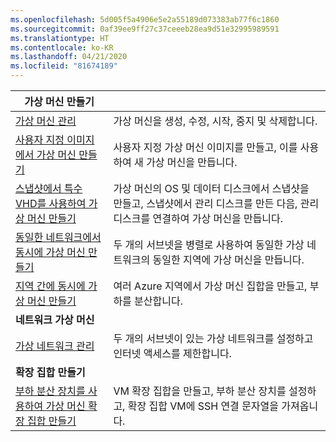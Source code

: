 ```yaml
---
ms.openlocfilehash: 5d005f5a4906e5e2a55189d073383ab77f6c1860
ms.sourcegitcommit: 0af39ee9ff27c37ceeeb28ea9d51e32995989591
ms.translationtype: HT
ms.contentlocale: ko-KR
ms.lasthandoff: 04/21/2020
ms.locfileid: "81674189"
---
```

| **가상 머신 만들기** || 
|---|---|
| [가상 머신 관리][1] | 가상 머신을 생성, 수정, 시작, 중지 및 삭제합니다. |
| [사용자 지정 이미지에서 가상 머신 만들기][2] | 사용자 지정 가상 머신 이미지를 만들고, 이를 사용하여 새 가상 머신을 만듭니다. | 
| [스냅샷에서 특수 VHD를 사용하여 가상 머신 만들기][3] | 가상 머신의 OS 및 데이터 디스크에서 스냅샷을 만들고, 스냅샷에서 관리 디스크를 만든 다음, 관리 디스크를 연결하여 가상 머신을 만듭니다. |  
| [동일한 네트워크에서 동시에 가상 머신 만들기][4] | 두 개의 서브넷을 병렬로 사용하여 동일한 가상 네트워크의 동일한 지역에 가상 머신을 만듭니다. |
| [지역 간에 동시에 가상 머신 만들기][5] | 여러 Azure 지역에서 가상 머신 집합을 만들고, 부하를 분산합니다. |
| **네트워크 가상 머신** || 
| [가상 네트워크 관리][6] | 두 개의 서브넷이 있는 가상 네트워크를 설정하고 인터넷 액세스를 제한합니다. |
| **확장 집합 만들기** ||
| [부하 분산 장치를 사용하여 가상 머신 확장 집합 만들기][7] | VM 확장 집합을 만들고, 부하 분산 장치를 설정하고, 확장 집합 VM에 SSH 연결 문자열을 가져옵니다. |

[1]: ../java-sdk-manage-virtual-machines.md
[2]: https://github.com/Azure-Samples/managed-disk-java-create-virtual-machine-using-custom-image/
[3]: https://github.com/Azure-Samples/managed-disk-java-create-virtual-machine-using-specialized-disk-from-vhd/
[4]: https://github.com/Azure-Samples/compute-java-manage-virtual-machines-in-parallel/
[5]: ../java-sdk-virtual-machines-in-parallel.md
[6]: ../java-sdk-manage-virtual-networks.md
[7]: ../java-sdk-manage-vm-scalesets.md